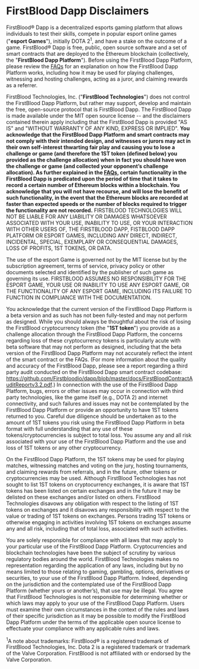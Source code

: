 # FirstBlood Dapp Disclaimers

FirstBlood® Dapp is a decentralized esports gaming platform that allows individuals to test their skills, compete in popular esport online games ("**esport Games**"), initially DOTA 2<sup>1</sup>, and have a stake on the outcome of a game. FirstBlood® Dapp is free, public, open source software and a set of smart contracts that are deployed to the Ethereum blockchain (collectively, the "**FirstBlood Dapp Platform**"). Before using the FirstBlood Dapp Platform, please review the [FAQs](faq.md) for an explanation on how the FirstBlood Dapp Platform works, including how it may be used for playing challenges, witnessing and hosting challenges, acting as a juror, and claiming rewards as a referrer.

FirstBlood Technologies, Inc. ("**FirstBlood Technologies**") does not control the FirstBlood Dapp Platform, but rather may support, develop and maintain the free, open-source protocol that is FirstBlood Dapp. The FirstBlood Dapp is made available under the MIT open source license -- and the disclaimers contained therein apply including that the FirstBlood Dapp is provided "AS IS" and "WITHOUT WARRANTY OF ANY KIND, EXPRESS OR IMPLIED". **__You acknowledge that the FirstBlood Dapp Platform and smart contracts may not comply with their intended design, and witnesses or jurors may act in their own self-interest thwarting fair play and causing you to lose a challenge or game (and therefore the 1ST token (defined below) you provided as the challenge allocation) when in fact you should have won the challenge or game (and collected your opponent’s challenge allocation). As further explained in the [FAQs](faq.md), certain functionality in the FirstBlood Dapp is predicated upon the period of time that it takes to record a certain number of Ethereum blocks within a blockchain.  You acknowledge that you will not have recourse, and will lose the benefit of such functionality, in the event that the Ethereum blocks are recorded at faster than expected speeds or the number of blocks required to trigger the functionality are not recorded.__** FIRSTBLOOD TECHNOLOGIES WILL NOT BE LIABLE FOR ANY LIABILITY OR DAMAGES WHATSOEVER ASSOCIATED WITH YOUR USE, INABILITY TO USE, OR YOUR INTERACTION WITH OTHER USERS OF, THE FIRSTBLOOD DAPP, FISTBLOOD DAPP PLATFORM OR ESPORT GAMES,  INCLUDING ANY DIRECT, INDIRECT, INCIDENTAL, SPECIAL, EXEMPLARY OR CONSEQUENTIAL DAMAGES, LOSS OF PROFITS, 1ST TOKENS, OR DATA.

The use of the esport Game is governed not by the MIT license but by the subscription agreement, terms of service, privacy policy or other documents selected and identified by the publisher of such game as governing its use. FIRSTBLOOD ASSUMES NO RESPONSIBILITY FOR THE ESPORT GAME, YOUR USE OR INABILITY TO USE ANY ESPORT GAME, OR THE FUNCTIONALITY  OF ANY ESPORT GAME, INCLUDING ITS FAILURE TO FUNCTION IN COMPLIANCE WITH THE DOCUMENTATION.

You acknowledge that the current version of the FirstBlood Dapp Platform is a beta version and as such has not been fully-tested and may not perform as designed.  While you should always be thoughtful about the risk of losing the FirstBlood cryptocurrency token (the "**1ST token**") you provide as a challenge allocation through the FirstBlood Dapp Platform, the concerns regarding loss of these cryptocurrency tokens is particularly acute with beta software that may not perform as designed, including that the beta version of the FirstBlood Dapp Platform may not accurately reflect the intent of the smart contract or the FAQs. (For more information about the quality and accuracy of the FirstBlood Dapp, please see a report regarding a third party audit conducted on the FirstBlood Dapp smart contract codebase:
https://github.com/Firstbloodio/dapp/blob/master/docs/FirstBloodContractAuditReportv3.2.pdf.)
In connection with the use of the FirstBlood Dapp Platform, bugs, errors or other issues may occur in connection with third party technologies, like the game itself (e.g., DOTA 2) and internet connectivity, and such failures and issues may not be contemplated by the FirstBlood Dapp Platform or provide an opportunity to have 1ST tokens returned to you. Careful due diligence should be undertaken as to the amount of 1ST tokens you risk using the FirstBlood Dapp Platform in beta format with full understanding that any use of these tokens/cryptocurrencies is subject to total loss. You assume any and all risk associated with your use of the FirstBlood Dapp Platform and the use and loss of 1ST tokens or any other cryptocurrency.  

On the FirstBlood Dapp Platform, the 1ST tokens may be used for playing matches, witnessing matches and voting on the jury, hosting tournaments, and claiming rewards from referrals, and in the future, other tokens or cryptocurrencies may be used. Although FirstBlood Technologies has not sought to list 1ST tokens on cryptocurrency exchanges, it is aware that 1ST tokens has been listed on certain exchanges and in the future it may be delisted on these exchanges and/or listed on others.  FirstBlood Technologies disavows any obligation with respect to the listing of 1ST tokens on exchanges and it disavows any responsibility with respect to the value or trading of 1ST tokens on exchanges.  Persons trading 1ST tokens or otherwise engaging in activities involving 1ST tokens on exchanges assume any and all risk, including that of total loss, associated with such activities.

You are solely responsible for compliance with all laws that may apply to your particular use of the FirstBlood Dapp Platform. Cryptocurrencies and blockchain technologies have been the subject of scrutiny by various regulatory bodies around the world. FirstBlood Technologies makes no representation regarding the application of any laws, including but by no means limited to those relating to gaming, gambling, options, derivatives or securities, to your use of the FirstBlood Dapp Platform. Indeed, depending on the jurisdiction and the contemplated use of the FirstBlood Dapp Platform (whether yours or another’s), that use may be illegal.  You agree that FirstBlood Technologies is not responsible for determining whether or which laws may apply to your use of the FirstBlood Dapp Platform. Users must examine their own circumstances in the context of the rules and laws of their specific jurisdiction as it may be possible to modify the FirstBlood Dapp Platform under the terms of the applicable open source license to effectuate your compliance with any applicable rules and laws.

<sup>1</sup>A note about trademarks: FirstBlood® is a registered trademark of FirstBlood Technologies, Inc. Dota 2 is a registered trademark or trademark
of the Valve Corporation. FirstBlood is not affiliated with or endorsed by the Valve Corporation.
